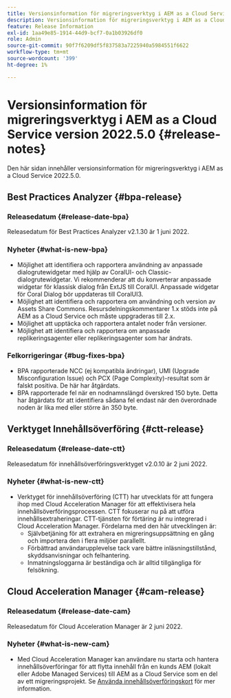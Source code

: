 ```yaml
---
title: Versionsinformation för migreringsverktyg i AEM as a Cloud Service version 2022.5.0
description: Versionsinformation för migreringsverktyg i AEM as a Cloud Service version 2022.5.0
feature: Release Information
exl-id: 1aa49e85-1914-44d9-bcf7-0a1b03926df0
role: Admin
source-git-commit: 90f7f6209df5f837583a7225940a5984551f6622
workflow-type: tm+mt
source-wordcount: '399'
ht-degree: 1%

---
```


# Versionsinformation för migreringsverktyg i AEM as a Cloud Service version 2022.5.0 {#release-notes}

Den här sidan innehåller versionsinformation för migreringsverktyg i AEM as a Cloud Service 2022.5.0.

## Best Practices Analyzer {#bpa-release}

### Releasedatum {#release-date-bpa}

Releasedatum för Best Practices Analyzer v2.1.30 är 1 juni 2022.

### Nyheter {#what-is-new-bpa}

* Möjlighet att identifiera och rapportera användning av anpassade dialogrutewidgetar med hjälp av CoralUI- och Classic-dialogrutewidgetar. Vi rekommenderar att du konverterar anpassade widgetar för klassisk dialog från ExtJS till CoralUI. Anpassade widgetar för Coral Dialog bör uppdateras till CoralUI3.
* Möjlighet att identifiera och rapportera om användning och version av Assets Share Commons. Resursdelningskommentarer 1.x stöds inte på AEM as a Cloud Service och måste uppgraderas till 2.x.
* Möjlighet att upptäcka och rapportera antalet noder från versioner.
* Möjlighet att identifiera och rapportera om anpassade replikeringsagenter eller replikeringsagenter som har ändrats.

### Felkorrigeringar {#bug-fixes-bpa}

* BPA rapporterade NCC (ej kompatibla ändringar), UMI (Upgrade Misconfiguration Issue) och PCX (Page Complexity)-resultat som är falskt positiva. De här har åtgärdats.
* BPA rapporterade fel när en nodnamnslängd överskred 150 byte. Detta har åtgärdats för att identifiera sådana fel endast när den överordnade noden är lika med eller större än 350 byte.

## Verktyget Innehållsöverföring {#ctt-release}

### Releasedatum {#release-date-ctt}

Releasedatum för innehållsöverföringsverktyget v2.0.10 är 2 juni 2022.

### Nyheter {#what-is-new-ctt}

* Verktyget för innehållsöverföring (CTT) har utvecklats för att fungera ihop med Cloud Acceleration Manager för att effektivisera hela innehållsöverföringsprocessen. CTT fokuserar nu på att utföra innehållsextraheringar. CTT-tjänsten för förtäring är nu integrerad i Cloud Acceleration Manager. Fördelarna med den här utvecklingen är:
   * Självbetjäning för att extrahera en migreringsuppsättning en gång och importera den i flera miljöer parallellt.
   * Förbättrad användarupplevelse tack vare bättre inläsningstillstånd, skyddsanvisningar och felhantering.
   * Inmatningsloggarna är beständiga och är alltid tillgängliga för felsökning.

## Cloud Acceleration Manager {#cam-release}

### Releasedatum {#release-date-cam}

Releasedatum för Cloud Acceleration Manager är 2 juni 2022.

### Nyheter {#what-is-new-cam}

* Med Cloud Acceleration Manager kan användare nu starta och hantera innehållsöverföringar för att flytta innehåll från en kunds AEM (lokalt eller Adobe Managed Services) till AEM as a Cloud Service som en del av ett migreringsprojekt. Se [Använda innehållsöverföringskort](https://experienceleague.adobe.com/docs/experience-manager-cloud-service/content/migration-journey/cloud-acceleration-manager/using-cam/cam-implementation-phase.html#content-transfer) för mer information.
